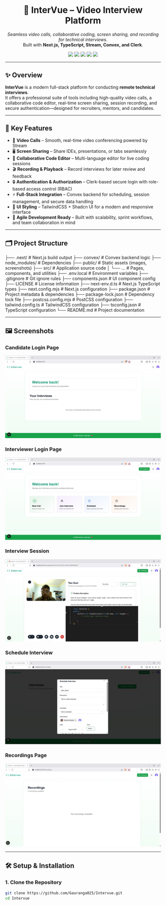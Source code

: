 <h1 align="center">💼 InterVue – Video Interview Platform</h1>

<p align="center">
  <i>Seamless video calls, collaborative coding, screen sharing, and recording for technical interviews.</i><br/>
  Built with <b>Next.js, TypeScript, Stream, Convex, and Clerk</b>.
</p>

<p align="center">
  <a href="https://nextjs.org/"><img src="https://img.shields.io/badge/Next.js-15-black?style=flat-square&logo=next.js" /></a>
  <a href="https://www.typescriptlang.org/"><img src="https://img.shields.io/badge/TypeScript-5-blue?style=flat-square&logo=typescript" /></a>
  <a href="https://tailwindcss.com/"><img src="https://img.shields.io/badge/TailwindCSS-3-38B2AC?style=flat-square&logo=tailwindcss" /></a>
  <a href="https://clerk.com/"><img src="https://img.shields.io/badge/Auth-Clerk-orange?style=flat-square&logo=clerk" /></a>
  <a href="#"><img src="https://img.shields.io/badge/License-MIT-green?style=flat-square" /></a>
</p>

---

## ✨ Overview
**InterVue** is a modern full-stack platform for conducting **remote technical interviews**.  
It offers a professional suite of tools including high-quality video calls, a collaborative code editor, real-time screen sharing, session recording, and secure authentication—designed for recruiters, mentors, and candidates.

---

## 🚀 Key Features
- 🎥 **Video Calls** – Smooth, real-time video conferencing powered by Stream  
- 🖥️ **Screen Sharing** – Share IDEs, presentations, or tabs seamlessly  
- 📝 **Collaborative Code Editor** – Multi-language editor for live coding sessions  
- 🎬 **Recording & Playback** – Record interviews for later review and feedback  
- 🔒 **Authentication & Authorization** – Clerk-based secure login with role-based access control (RBAC)  
- ⚡ **Full-Stack Integration** – Convex backend for scheduling, session management, and secure data handling  
- 🎨 **UI Styling** – TailwindCSS + Shadcn UI for a modern and responsive interface  
- 🏢 **Agile Development Ready** – Built with scalability, sprint workflows, and team collaboration in mind  

---

## 🗂️ Project Structure
├── .next/ # Next.js build output
├── convex/ # Convex backend logic
├── node_modules/ # Dependencies
├── public/ # Static assets (images, screenshots)
├── src/ # Application source code
│ └── ... # Pages, components, and utilities
├── .env.local # Environment variables
├── .gitignore # Git ignore rules
├── components.json # UI component config
├── LICENSE # License information
├── next-env.d.ts # Next.js TypeScript types
├── next.config.mjs # Next.js configuration
├── package.json # Project metadata & dependencies
├── package-lock.json # Dependency lock file
├── postcss.config.mjs # PostCSS configuration
├── tailwind.config.ts # TailwindCSS configuration
├── tsconfig.json # TypeScript configuration
└── README.md # Project documentation


---

## 🖼️ Screenshots

### Candidate Login Page
![Candidate Login](./public/LoginAsCandidate.jpg)

### Interviewer Login Page
![Interviewer Login](./public/LoginAsInterviewer.jpg)

### Interview Session
![Interview](./public/InterviewPage.jpg)

### Schedule Interview
![Schedule](./public/ScheduleInterviewCalender.jpg)

### Recordings Page
![Recordings](./public/Recordings.jpg)

---

## 🛠️ Setup & Installation

### 1. Clone the Repository
```bash
git clone https://github.com/Gauranga025/Intervue.git
cd Intervue



